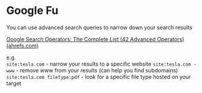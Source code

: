 # Google Fu
You can use advanced search queries to narrow down your search results

[Google Search Operators: The Complete List (42 Advanced Operators) (ahrefs.com)](https://ahrefs.com/blog/google-advanced-search-operators/)

e.g.  
`site:tesla.com` - narrow your results to a specific website
`site:tesla.com -www` - remove www from your results (can help you find subdomains)
`site:tesla.com filetype:pdf` - look for a specific file type hosted on your target
